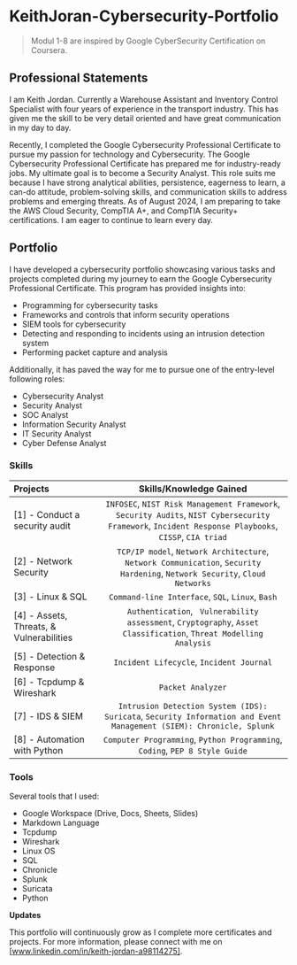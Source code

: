 # KeithJoran-Cybersecurity-Portfolio
> Modul 1-8 are inspired by Google CyberSecurity Certification on Coursera. 

## Professional Statements
I am Keith Jordan. Currently a Warehouse Assistant and Inventory Control Specialist with four years of experience in the transport industry. This has given me the skill to be very detail oriented and have great communication in my day to day.  

Recently, I completed the Google Cybersecurity Professional Certificate to pursue my passion for technology and Cybersecurity. The Google Cybersecurity Professional Certificate has prepared me for industry-ready jobs. My ultimate goal is to become a Security Analyst. This role suits me because I have strong analytical abilities, persistence, eagerness to learn, a can-do attitude, problem-solving skills, and communication skills to address problems and emerging threats. As of August 2024, I am preparing to take the AWS Cloud Security, CompTIA A+, and CompTIA Security+ certifications. I am eager  to continue to learn every day. 

## Portfolio

I have developed a cybersecurity portfolio showcasing various tasks and projects completed during my journey to earn the Google Cybersecurity Professional Certificate. This program has provided insights into:
* Programming for cybersecurity tasks
* Frameworks and controls that inform security operations
* SIEM tools for cybersecurity
* Detecting and responding to incidents using an intrusion detection system
* Performing packet capture and analysis

Additionally, it has paved the way for me to pursue one of the entry-level following roles:
* Cybersecurity Analyst
* Security Analyst
* SOC Analyst
* Information Security Analyst
* IT Security Analyst
* Cyber Defense Analyst

### Skills  
| Projects | Skills/Knowledge Gained | 
| :--- |:---:|
| [1] - Conduct a security audit | `INFOSEC`, `NIST Risk Management Framework`, `Security Audits`, `NIST Cybersecurity Framework`, `Incident Response Playbooks`, `CISSP`, `CIA triad` |
| [2] - Network Security | `TCP/IP model`,  `Network Architecture`, `Network Communication`, `Security Hardening`, `Network Security`, `Cloud Networks` | 
| [3] - Linux & SQL | `Command-line Interface`, `SQL`, `Linux`, `Bash` | 
| [4] - Assets, Threats, & Vulnerabilities | `Authentication`, ` Vulnerability assessment`, `Cryptography`, `Asset Classification`, `Threat Modelling Analysis`|
| [5] - Detection & Response | `Incident Lifecycle`, `Incident Journal` |
| [6] - Tcpdump & Wireshark | `Packet Analyzer` | 
| [7] - IDS & SIEM | `Intrusion Detection System (IDS): Suricata`, `Security Information and Event Management (SIEM): Chronicle, Splunk` |
| [8] - Automation with Python | `Computer Programming`, `Python Programming`, `Coding`, `PEP 8 Style Guide`| 

### Tools 
Several tools that I used: 
* Google Workspace (Drive, Docs, Sheets, Slides)
* Markdown Language 
* Tcpdump
* Wireshark
* Linux OS
* SQL
* Chronicle
* Splunk
* Suricata
* Python 


**Updates**

This portfolio will continuously grow as I complete more certificates and projects.
For more information, please connect with me on [www.linkedin.com/in/keith-jordan-a98114275].
